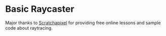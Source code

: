 # Basic Raycaster

Major thanks to [Scratchapixel](https://www.scratchapixel.com/) for providing free online lessons and sample code about raytracing.
